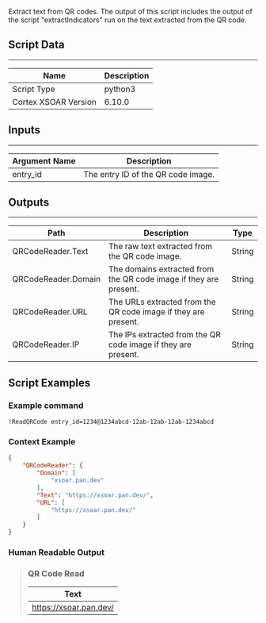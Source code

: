
Extract text from QR codes.
The output of this script includes the output of the script "extractIndicators" run on the text extracted from the QR code.

## Script Data

---

| **Name** | **Description** |
| --- | --- |
| Script Type | python3 |
| Cortex XSOAR Version | 6.10.0 |

## Inputs

---

| **Argument Name** | **Description** |
| --- | --- |
| entry_id | The entry ID of the QR code image. |

## Outputs

---

| **Path** | **Description** | **Type** |
| --- | --- | --- |
| QRCodeReader.Text | The raw text extracted from the QR code image. | String |
| QRCodeReader.Domain | The domains extracted from the QR code image if they are present. | String |
| QRCodeReader.URL | The URLs extracted from the QR code image if they are present. | String |
| QRCodeReader.IP | The IPs extracted from the QR code image if they are present. | String |

## Script Examples

### Example command

```!ReadQRCode entry_id=1234@1234abcd-12ab-12ab-12ab-1234abcd```

### Context Example

```json
{
    "QRCodeReader": {
        "Domain": [
            "xsoar.pan.dev"
        ],
        "Text": "https://xsoar.pan.dev/",
        "URL": [
            "https://xsoar.pan.dev/"
        ]
    }
}
```

### Human Readable Output

>### QR Code Read
>
>|Text|
>|---|
>| https://xsoar.pan.dev/ |

